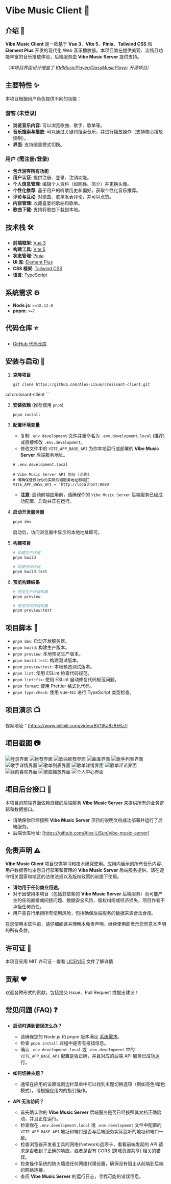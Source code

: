 # Vibe Music Client 🎵

## 介绍 📖

**Vibe Music Client** 是一款基于 **Vue 3**、**Vite 5**、**Pinia**、**Tailwind
CSS** 和 **Element Plus**
开发的现代化 Web 音乐播放器。本项目旨在提供美观、流畅且功能丰富的音乐播放体验，后端服务由
**Vibe Music Server** 提供支持。

_（本项目界面设计借鉴了
[KMMusicPlayer/GlassMusicPlayer](https://github.com/XiangZi7/GlassMusicPlayer)
开源项目）_

## 主要特性 ✨

本项目根据用户角色提供不同的功能：

### 游客 (未登录)

- **浏览音乐内容**: 可以浏览歌曲、歌手、歌单等。
- **音乐搜索与播放**: 可以通过关键词搜索音乐，并进行播放操作（支持核心播放控制）。
- **界面**: 支持暗黑模式切换。

### 用户 (需注册/登录)

- **包含游客所有功能**
- **用户认证**: 提供注册、登录、注销功能。
- **个人信息管理**: 编辑个人资料（如昵称、简介）并更换头像。
- **个性化推荐**: 基于用户的听歌历史和偏好，获取个性化音乐推荐。
- **评论与互动**: 对歌曲、歌单发表评论，并可以点赞。
- **内容管理**: 收藏喜爱的歌曲和歌单。
- **歌曲下载**: 支持将歌曲下载到本地。

## 技术栈 🛠️

- **前端框架**: [Vue 3](https://vuejs.org/)
- **构建工具**: [Vite 5](https://vitejs.dev/)
- **状态管理**: [Pinia](https://pinia.vuejs.org/)
- **UI 库**: [Element Plus](https://element-plus.org/)
- **CSS 框架**: [Tailwind CSS](https://tailwindcss.com/)
- **语言**: TypeScript

## 系统需求 ⚙️

- **Node.js**: `>=18.12.0`
- **pnpm**: `>=7`

## 代码仓库 ⭐

- [GitHub 代码仓库](https://github.com/Alex-LiSun/croissant-client)

## 安装与启动 🚀

1.  **克隆项目**

    ```bash
    git clone https://github.com/Alex-LiSun/croissant-client.git
cd croissant-client
    ```

2.  **安装依赖** (推荐使用 `pnpm`)

    ```bash
    pnpm install
    ```

3.  **配置环境变量**

    - 复制 `.env.development` 文件并重命名为 `.env.development.local`
      (推荐) 或直接修改 `.env.development`。
    - 修改文件中的 `VITE_APP_BASE_API` 为你本地运行或部署的 **Vibe Music
      Server** 后端服务地址。

    ```env
    # .env.development.local

    # Vibe Music Server API 地址 (示例)
    # 请确保替换为你的实际后端服务地址和端口
    VITE_APP_BASE_API = 'http://localhost:8080'
    ```

    - **注意**: 启动前端应用前，请确保你的 `Vibe Music Server`
      后端服务已经成功配置、启动并正在运行。

4.  **启动开发服务器**

    ```bash
    pnpm dev
    ```

    启动后，访问浏览器中显示的本地地址即可。

5.  **构建项目**

    ```bash
    # 构建生产环境
    pnpm build

    # 构建测试环境
    pnpm build:test
    ```

6.  **预览构建结果**

    ```bash
    # 预览生产环境构建
    pnpm preview

    # 预览测试环境构建
    pnpm preview:test
    ```

## 项目脚本 📜

- `pnpm dev`: 启动开发服务器。
- `pnpm build`: 构建生产版本。
- `pnpm preview`: 本地预览生产版本。
- `pnpm build:test`: 构建测试版本。
- `pnpm preview:test`: 本地预览测试版本。
- `pnpm lint`: 使用 ESLint 检查代码规范。
- `pnpm lint:fix`: 使用 ESLint 自动修复代码规范问题。
- `pnpm format`: 使用 Prettier 格式化代码。
- `pnpm type-check`: 使用 vue-tsc 进行 TypeScript 类型检查。

## 项目演示 📺

视频地址：[https://www.bilibili.com/video/BV1tKJ8z8E6z/]

## 项目截图 📷

![登录界面](https://github.com/Alex-LiSun/croissant-client/blob/main/img/client_login.png)
![推荐界面](https://github.com/Alex-LiSun/croissant-client/blob/main/img/client_home.png)
![歌曲推荐界面](https://github.com/Alex-LiSun/croissant-client/blob/main/img/client_recommended.png)
![曲库界面](https://github.com/Alex-LiSun/croissant-client/blob/main/img/client_song_library.png)
![歌手列表界面](https://github.com/Alex-LiSun/vibe-music-client/blob/main/img/client_artist.png)
![歌手详情界面](https://github.com/Alex-LiSun/vibe-music-client/blob/main/img/client_artist_detail.png)
![歌单列表界面](https://github.com/Alex-LiSun/vibe-music-client/blob/main/img/client_playlist.png)
![歌单详情界面](https://github.com/Alex-LiSun/vibe-music-client/blob/main/img/client_playlist_detail.png)
![歌单评论界面](https://github.com/Alex-LiSun/vibe-music-client/blob/main/img/client_playlist_comment.png)
![我的喜欢界面](https://github.com/Alex-LiSun/vibe-music-client/blob/main/img/client_favourite.png)
![歌曲播放界面](https://github.com/Alex-LiSun/vibe-music-client/blob/main/img/client_song_play.png)
![个人中心界面](https://github.com/Alex-LiSun/vibe-music-client/blob/main/img/client_profile.png)

## 项目后台接口 🧩

本项目的前端界面依赖自建的后端服务 **Vibe Music Server**
来提供所有的业务逻辑和数据接口。

- 请确保你已经按照 **Vibe Music Server**
  项目的说明文档成功部署并运行了后端服务。
- 后端仓库地址: [https://github.com/Alex-LiSun/vibe-music-server]

## 免责声明 ⚠️

**Vibe Music Client**
项目仅供学习和技术研究使用。应用内展示的所有音乐内容、用户数据等均由您自行部署和管理的
**Vibe Music Server**
后端服务提供。请在遵守相关国家和地区的法律法规以及版权政策的前提下使用。

- **请勿用于任何商业用途。**
- 对于因使用本项目（包括其依赖的 **Vibe Music Server**
  后端服务）而可能产生的任何直接或间接问题、数据安全风险、版权纠纷或经济损失，项目作者不承担任何责任。
- 用户需自行承担所有使用风险，包括确保后端服务的数据来源合法合规。

在您使用本软件前，请仔细阅读并理解本免责声明。继续使用即表示您同意本声明的所有条款。

## 许可证 📄

本项目采用 MIT 许可证 - 查看 [LICENSE](LICENSE) 文件了解详情

## 贡献 ❤️

欢迎各种形式的贡献，包括提交 Issue、Pull Request 或提出建议！

## 常见问题 (FAQ) ❓

- **启动时遇到错误怎么办？**

  - 请确保您的 Node.js 和 pnpm 版本满足 [系统需求](#系统需求-⚙️)。
  - 检查 `pnpm install` 过程中是否有报错信息。
  - 确认 `.env.development.local` 或 `.env.development` 中的 `VITE_APP_BASE_API`
    配置是否正确，并且对应的后端 API 服务已成功运行。

- **如何切换主题？**

  - 通常在应用的设置或侧边栏菜单中可以找到主题切换选项（例如亮色/暗色模式）。请根据应用内的指引操作。

- **API 无法访问？**
  - 首先确认你的 **Vibe Music Server**
    后端服务是否已经按照其文档正确启动，并且正在运行。
  - 检查你在 `.env.development.local` 或 `.env.development` 文件中配置的
    `VITE_APP_BASE_API` 地址和端口是否与后端服务实际监听的地址和端口一致。
  - 检查浏览器开发者工具的网络(Network)选项卡，看看前端发起的 API 请求是否收到了正确的响应，或者是否有 CORS
    (跨域资源共享) 相关的错误。
  - 检查操作系统的防火墙或任何网络代理设置，确保没有阻止从前端到后端的网络连接。
  - 查阅 **Vibe Music Server** 的运行日志，寻找可能的错误信息。
